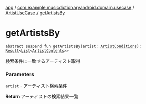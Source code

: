 [app](../../index.md) / [com.example.musicdictionaryandroid.domain.usecase](../index.md) / [ArtistUseCase](index.md) / [getArtistsBy](./get-artists-by.md)

# getArtistsBy

`abstract suspend fun getArtistsBy(artist: `[`ArtistConditions`](../../com.example.domain.model.value/-artist-conditions/index.md)`): `[`Result`](../../com.example.domain.model.value/-result/index.md)`<`[`List`](https://kotlinlang.org/api/latest/jvm/stdlib/kotlin.collections/-list/index.html)`<`[`ArtistContents`](../../com.example.domain.model.entity/-artist-contents/index.md)`>>`

検索条件に一致するアーティスト取得

### Parameters

`artist` - アーティスト検索条件

**Return**
アーティストの検索結果一覧

